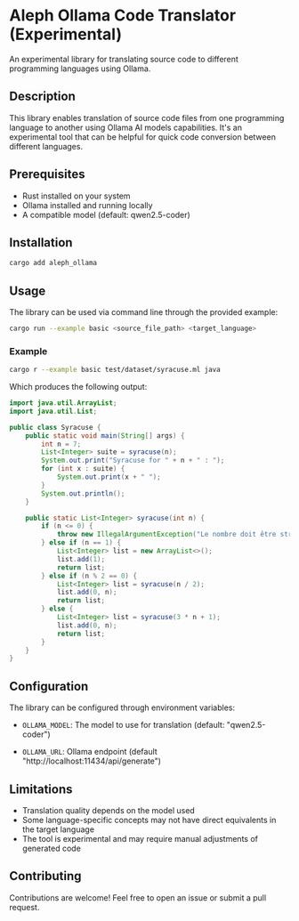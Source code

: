 # Aleph Ollama Code Translator (Experimental)

An experimental library for translating source code to different programming languages using Ollama.

## Description

This library enables translation of source code files from one programming language to another using Ollama AI models capabilities. It's an experimental tool that can be helpful for quick code conversion between different languages.

## Prerequisites

- Rust installed on your system
- Ollama installed and running locally
- A compatible model (default: qwen2.5-coder)

## Installation

```bash
cargo add aleph_ollama
```

## Usage

The library can be used via command line through the provided example:

```bash
cargo run --example basic <source_file_path> <target_language>
```

### Example

```bash
cargo r --example basic test/dataset/syracuse.ml java
```

Which produces the following output:

```java
import java.util.ArrayList;
import java.util.List;

public class Syracuse {
    public static void main(String[] args) {
        int n = 7;
        List<Integer> suite = syracuse(n);
        System.out.print("Syracuse for " + n + " : ");
        for (int x : suite) {
            System.out.print(x + " ");
        }
        System.out.println();
    }

    public static List<Integer> syracuse(int n) {
        if (n <= 0) {
            throw new IllegalArgumentException("Le nombre doit être strictement positif");
        } else if (n == 1) {
            List<Integer> list = new ArrayList<>();
            list.add(1);
            return list;
        } else if (n % 2 == 0) {
            List<Integer> list = syracuse(n / 2);
            list.add(0, n);
            return list;
        } else {
            List<Integer> list = syracuse(3 * n + 1);
            list.add(0, n);
            return list;
        }
    }
}
```

## Configuration

The library can be configured through environment variables:

- `OLLAMA_MODEL`: The model to use for translation (default: "qwen2.5-coder")

- `OLLAMA_URL`: Ollama endpoint (default "http://localhost:11434/api/generate")

## Limitations

- Translation quality depends on the model used
- Some language-specific concepts may not have direct equivalents in the target language
- The tool is experimental and may require manual adjustments of generated code

## Contributing

Contributions are welcome! Feel free to open an issue or submit a pull request.
